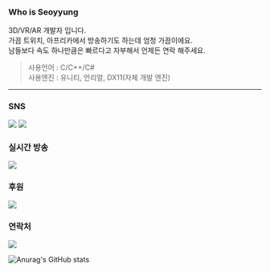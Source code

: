 ### Who is Seoyyung
3D/VR/AR 개발자 입니다.<br/>
가끔 트위치, 아프리카에서 방송하기도 하는데 엄청 가끔이에요.<br/>
남들보다 속도 하나만큼은 빠르다고 자부해서 언제든 연락 해주세요.<br/>
> 사용언어 : C/C++/C#<br/>
> 사용엔진 : 유니티, 언리얼, DX11(자체 개발 엔진)<br/>
----
### SNS
<a href="https://x.com/seoyyung15" target="_blank"><img src="https://img.shields.io/badge/Main-t?style=social&logo=x&logoColor=000000"/></a>
<a href="https://x.com/7kn15_c0s" target="_blank"><img src="https://img.shields.io/badge/Cosplay-t?style=social&logo=x&logoColor=000000"/></a>

### 실시간 방송
<a href="https://twitch.tv/seoyyung" target="_blank"><img src="https://img.shields.io/badge/Twitch-lightgrey?style=social&logo=twitch&logoColor=#9146FF"/></a>

### 후원
<a href="https://t.co/LOd6likzZQ" target="_blank"><img src="https://img.shields.io/badge/Paypal-lightgrey?style=social&logo=paypal&logoColor=003087&labelColor=lightgrey"/></a>

### 연락처
<a href="mailto:official@seoyyung.com" target="_blank"><img src="https://img.shields.io/badge/official@seoyyung.com-lightgrey?style=social&logo=gmail&logoColor=#EA4335"/></a>

![Anurag's GitHub stats](https://github-readme-stats.vercel.app/api?username=sy-project&show_icons=true&theme=radical)
